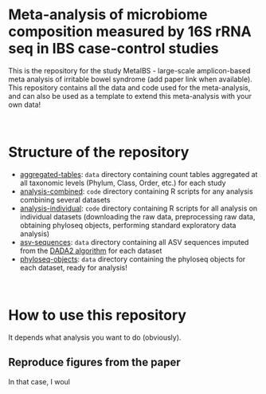 # Meta-analysis of microbiome composition measured by 16S rRNA seq in IBS case-control studies

This is the repository for the study MetaIBS - large-scale amplicon-based meta analysis of irritable bowel syndrome (add paper link when available).
This repository contains all the data and code used for the meta-analysis, and can also be used as a template to extend this meta-analysis with your own data!

<br/>

# Structure of the repository
- [aggregated-tables](aggregated-tables/): `data` directory containing count tables aggregated at all taxonomic levels (Phylum, Class, Order, etc.) for each study
- [analysis-combined](analysis-combined/): `code` directory containing R scripts for any analysis combining several datasets
- [analysis-individual](analysis-individual/): `code` directory containing R scripts for all analysis on individual datasets (downloading the raw data, preprocessing raw data, obtaining phyloseq objects, performing standard exploratory data analysis)
- [asv-sequences](asv-sequences/): `data` directory containing all ASV sequences imputed from the [DADA2 algorithm](https://benjjneb.github.io/dada2/) for each dataset
- [phyloseq-objects](phyloseq-objects/): `data` directory containing the phyloseq objects for each dataset, ready for analysis!

<br/>

# How to use this repository
It depends what analysis you want to do (obviously).

## 

## Reproduce figures from the paper
In that case, I woul